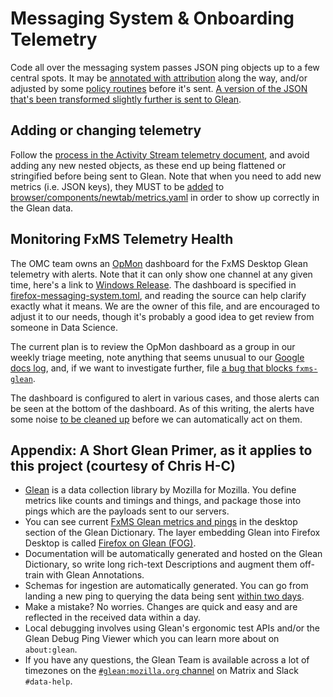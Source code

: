 # Messaging System & Onboarding Telemetry

Code all over the messaging system passes JSON ping objects up to a few
central spots. It may be [annotated with
attribution](https://searchfox.org/mozilla-central/search?q=symbol:AboutWelcomeTelemetry%23_maybeAttachAttribution&redirect=false)
along the way, and/or adjusted by some [policy
routines](https://searchfox.org/mozilla-central/search?q=symbol:TelemetryFeed%23createASRouterEvent&redirect=false)
before it's sent. [A version of the JSON that's been transformed slightly further is sent to
Glean](https://searchfox.org/mozilla-central/search?q=.submitGleanPingForPing&path=*.jsm&case=false&regexp=false).

## Adding or changing telemetry

Follow the [process in
the Activity Stream telemetry
document](/browser/components/newtab/docs/v2-system-addon/telemetry.md),
and avoid adding any new nested objects, as these end up being flattened
or stringified before being sent to Glean.  Note that when you need to add new metrics
(i.e. JSON keys), they MUST to be
[added](https://mozilla.github.io/glean/book/user/metrics/adding-new-metrics.html) to
[browser/components/newtab/metrics.yaml](https://searchfox.org/mozilla-central/source/browser/components/newtab/metrics.yaml)
in order to show up correctly in the Glean data.

## Monitoring FxMS Telemetry Health

The OMC team owns an [OpMon](https://github.com/mozilla/opmon) dashboard for the FxMS Desktop Glean telemetry with
alerts. Note that it can only show one channel at any given time, here's a link
to [Windows
Release](https://mozilla.cloud.looker.com/dashboards/operational_monitoring::firefox_messaging_system?Percentile=50&Normalized+Channel=release&Normalized+Os=Windows).
The dashboard is specified in
[firefox-messaging-system.toml](https://github.com/mozilla/metric-hub/blob/main/opmon/firefox-messaging-system.toml),
and reading the source can help clarify exactly what it means. We are the owner
of this file, and are encouraged to adjust it to our needs, though it's probably
a good idea to get review from someone in Data Science.

The current plan is to review the OpMon dashboard as a group in our weekly
triage meeting, note anything that seems unusual to our [Google docs
log](https://docs.google.com/document/d/1d16GCuul9sENMOMDAcD1kKNBtnJLouDxZtIgz2u-70U/edit),
and, if we want to investigate further, file [a bug that blocks
`fxms-glean`](https://bugzilla.mozilla.org/showdependencytree.cgi?id=1843409&hide_resolved=1).

The dashboard is configured to alert in various cases, and those alerts can be
seen at the bottom of the dashboard. As of this writing, the alerts have some
noise [to be cleaned up](https://bugzilla.mozilla.org/show_bug.cgi?id=1843406)
before we can automatically act on them.

## Appendix: A Short Glean Primer, as it applies to this project (courtesy of Chris H-C)

* [Glean](https://mozilla.github.io/glean/book/) is a data collection library by
  Mozilla for Mozilla. You define metrics like counts and timings and things,
  and package those into pings which are the payloads sent to our servers.
* You can see current [FxMS Glean metrics and pings](https://dictionary.telemetry.mozilla.org/apps/firefox_desktop/pings/messaging-system)
  in the desktop section of the Glean Dictionary. The layer embedding Glean into
  Firefox Desktop is called [Firefox on Glean (FOG)](https://firefox-source-docs.mozilla.org/toolkit/components/glean/index.html).
* Documentation will be automatically generated and hosted on the Glean
  Dictionary, so write long rich-text Descriptions and augment them off-train
  with Glean Annotations.
* Schemas for ingestion are automatically generated. You can go from landing a
  new ping to querying the data being sent [within two
  days](https://blog.mozilla.org/data/2021/12/14/this-week-in-glean-how-long-must-i-wait-before-i-can-see-my-data/).
* Make a mistake? No worries. Changes are quick and easy and are reflected in
  the received data within a day.
* Local debugging involves using Glean's ergonomic test APIs and/or the Glean
  Debug Ping Viewer which you can learn more about on `about:glean`.
* If you have any questions, the Glean Team is available across a lot of
  timezones on the [`#glean:mozilla.org` channel](https://chat.mozilla.org/#/room/#glean:mozilla.org) on Matrix and Slack `#data-help`.
